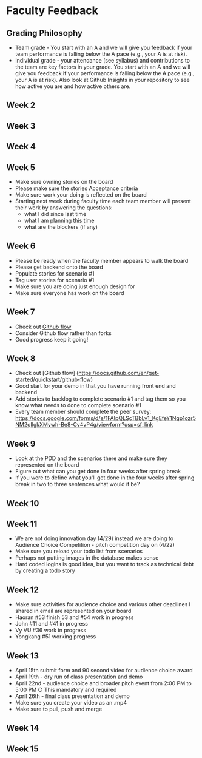 # Faculty Feedback #

## Grading Philosophy ##
- Team grade - You start with an A and we will give you feedback if your team performance is falling below the A pace (e.g., your A is at risk).
- Individual grade - your attendance (see syllabus) and contributions to the team are key factors in your grade.  You start with an A and we will give you feedback if your performance is falling below the A pace (e.g., your A is at risk).  Also look at Github Insights in your repository to see how active you are and how active others are.

## Week 2 ##

## Week 3 ##

## Week 4 ##

## Week 5 ##
- Make sure owning stories on the board
- Please make sure the stories Acceptance criteria
- Make sure work your doing is reflected on the board
- Starting next week during faculty time each team member will present their work by answering the questions: 
	- what I did since last time
	- what I am planning this time
	- what are the blockers (if any)
  
## Week 6 ##
- Please be ready when the faculty member appears to walk the board
- Please get backend onto the board
- Populate stories for scenario #1
- Tag user stories for scenario #1
- Make sure you are doing just enough design for 
- Make sure everyone has work on the board

## Week 7 ##
- Check out [Github flow](https://docs.github.com/en/get-started/quickstart/github-flow)
- Consider Github flow rather than forks
- Good progress keep it going!

## Week 8 ##
- Check out [Github flow] (https://docs.github.com/en/get-started/quickstart/github-flow)
- Good start for your demo in that you have running front end and backend
- Add stories to backlog to complete scenario #1 and tag them so you know what needs to done to complete scenario #1
- Every team member should complete the peer survey: https://docs.google.com/forms/d/e/1FAIpQLScTBbLv1_KgEfeY1Nqp1ozr5NM2qllgkXMywh-Be8-Cv4vP4g/viewform?usp=sf_link

## Week 9 ##
- Look at the PDD and the scenarios there and make sure they represented on the board 
- Figure out what can you get done in four weeks after spring break
- If you were to define what you'll get done in the  four weeks after spring break in two to three sentences what would it be?

## Week 10 ##

## Week 11 ##
- We are not doing  innovation day (4/29) instead we are doing to Audience Choice Competition - pitch competition day on (4/22)
- Make sure you reload your todo list from scenarios
- Perhaps not putting images in the database makes sense
- Hard coded logins is good idea, but you want to track as technical debt by creating a todo story

## Week 12 ##
- Make sure activities for audience choice and various other deadlines I shared in email are represented on your board
- Haoran #53 finish 53 and #54 work in progress
- John #11 and #41 in progress
- Vy VU #36 work in progress 
- Yongkang #51 working progress

## Week 13 ##
- April 15th submit form and 90 second video for audience choice award
- April 19th - dry run of class presentation and demo
- April  22nd - audience choice and broader pitch event from 2:00 PM to 5:00 PM
	○ This mandatory and required
- April 26th - final class presentation and demo
- Make sure you create your video as an .mp4
- Make sure to pull, push and merge

## Week 14 ##

## Week 15 ##
